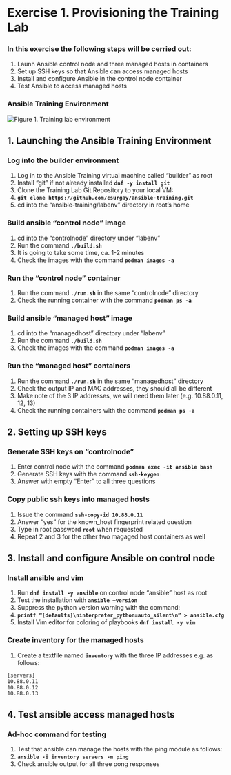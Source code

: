 # Exercise 1. Provisioning the Training Lab

### In this exercise the following steps will be cerried out:

1.	Launh Ansible control node and three managed hosts in containers
2.	Set up SSH keys so that Ansible can access managed hosts 
3.	Install and configure Ansible in the control node container
4.	Test Ansible to access managed hosts

### Ansible Training Environment

![Figure 1. Training lab environment](https://csurgay.com/ansible/ansible-labenv.png)

## 1. Launching the Ansible Training Environment

### Log into the builder environment

1.	Log in to the Ansible Training virtual machine called “builder” as root
2.	Install “git” if not already installed **`dnf -y install git`**
3.	Clone the Training Lab Git Repository to your local VM:
4.	**`git clone https://github.com/csurgay/ansible-training.git`**
5.	cd into the “ansible-training/labenv” directory in root’s home

### Build ansible “control node” image

1.	cd into the “controlnode” directory under “labenv”
2.	Run the command **`./build.sh`**
3.	It is going to take some time, ca. 1-2 minutes
4.	Check the images with the command **`podman images -a`**

### Run the “control node” container

1.	Run the command **`./run.sh`** in the same “controlnode” directory
2.	Check the running container with the command **`podman ps -a`**

### Build ansible “managed host” image

1.	cd into the “managedhost” directory under “labenv”
2.	Run the command **`./build.sh`**
3.	Check the images with the command **`podman images -a`**

### Run the “managed host” containers

1.	Run the command **`./run.sh`** in the same “managedhost” directory
2.	Check the output IP and MAC addresses, they should all be different
3.	Make note of the 3 IP addresses, we will need them later (e.g. 10.88.0.11, 12, 13)
4.	Check the running containers with the command **`podman ps -a`**

## 2. Setting up SSH keys

### Generate SSH keys on “controlnode”

1.	Enter control node with the command **`podman exec -it ansible bash`**
2.	Generate SSH keys with the command **`ssh-keygen`**
3.	Answer with empty “Enter” to all three questions

### Copy public ssh keys into managed hosts

1.	Issue the command **`ssh-copy-id 10.88.0.11`**
2.	Answer “yes” for the known_host fingerprint related question
3.	Type in root password **`root`** when requested
4.	Repeat 2 and 3 for the other two magaged host containers as well

## 3. Install and configure Ansible on control node

### Install ansible and vim

1.	Run **`dnf install -y ansible`** on control node “ansible” host as root
2.	Test the installation with **`ansible –version`**
3.	Suppress the python version warning with the command:
4.	**`printf “[defaults]\ninterpreter_python=auto_silent\n” > ansible.cfg`**
5.	Install Vim editor for coloring of playbooks **`dnf install -y vim`**

### Create inventory for the managed hosts

1.	Create a textfile named **`inventory`** with the three IP addresses e.g. as follows:
```
[servers]
10.88.0.11
10.88.0.12
10.88.0.13
```

## 4. Test ansible access managed hosts

### Ad-hoc command for testing

1.	Test that ansible can manage the hosts with the ping module as follows:
2.	**`ansible -i inventory servers -m ping`**
3.	Check ansible output for all three pong responses


